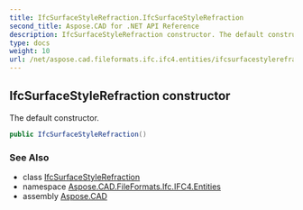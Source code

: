 ```yaml
---
title: IfcSurfaceStyleRefraction.IfcSurfaceStyleRefraction
second_title: Aspose.CAD for .NET API Reference
description: IfcSurfaceStyleRefraction constructor. The default constructor
type: docs
weight: 10
url: /net/aspose.cad.fileformats.ifc.ifc4.entities/ifcsurfacestylerefraction/ifcsurfacestylerefraction/
---
```

## IfcSurfaceStyleRefraction constructor

The default constructor.

```csharp
public IfcSurfaceStyleRefraction()
```

### See Also

* class [IfcSurfaceStyleRefraction](../)
* namespace [Aspose.CAD.FileFormats.Ifc.IFC4.Entities](../../ifcsurfacestylerefraction/)
* assembly [Aspose.CAD](../../../)


